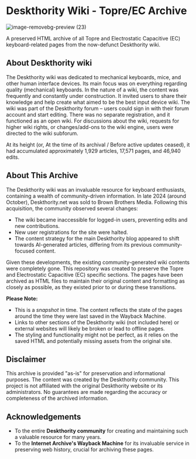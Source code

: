 # Deskthority Wiki - Topre/EC Archive

![image-removebg-preview (23)](https://github.com/user-attachments/assets/7be30111-cfc3-4668-9c4b-0b86e3ef0ecc)


A preserved HTML archive of all Topre and Electrostatic Capacitive (EC) keyboard-related pages from the now-defunct Deskthority wiki.

## About Deskthority wiki

The Deskthority wiki was dedicated to mechanical keyboards, mice, and other human interface devices. Its main focus was on everything regarding quality (mechanical) keyboards. In the nature of a wiki, the content was frequently and constantly under construction. It invited users to share their knowledge and help create what aimed to be the best input device wiki.
The wiki was part of the Deskthority forum – users could sign in with their forum account and start editing. There was no separate registration, and it functioned as an open wiki. For discussions about the wiki, requests for higher wiki rights, or changes/add-ons to the wiki engine, users were directed to the wiki subforum.

At its height (or, At the time of its archival / Before active updates ceased), it had accumulated approximately 1,929 articles, 17,571 pages, and 46,940 edits.

## About This Archive

The Deskthority wiki was an invaluable resource for keyboard enthusiasts, containing a wealth of community-driven information. In late 2024 (around October), Deskthority.net was sold to Brown Brothers Media. Following this acquisition, the community observed several changes:

*   The wiki became inaccessible for logged-in users, preventing edits and new contributions.
*   New user registrations for the site were halted.
*   The content strategy for the main Deskthority blog appeared to shift towards AI-generated articles, differing from its previous community-focused content.

Given these developments, the existing community-generated wiki contents were completely gone. This repository was created to preserve the Topre and Electrostatic Capacitive (EC) specific sections. The pages have been archived as HTML files to maintain their original content and formatting as closely as possible, as they existed prior to or during these transitions.

**Please Note:**
*   This is a *snapshot* in time. The content reflects the state of the pages around the time they were last saved in the Wayback Machine.
*   Links to other sections of the Deskthority wiki (not included here) or external websites will likely be broken or lead to offline pages.
*   The styling and functionality might not be perfect, as it relies on the saved HTML and potentially missing assets from the original site.


## Disclaimer

This archive is provided "as-is" for preservation and informational purposes. The content was created by the Deskthority community. This project is not affiliated with the original Deskthority website or its administrators. No guarantees are made regarding the accuracy or completeness of the archived information.

## Acknowledgements

*   To the entire **Deskthority community** for creating and maintaining such a valuable resource for many years.
*   To the **Internet Archive's Wayback Machine** for its invaluable service in preserving web history, crucial for archiving these pages.
